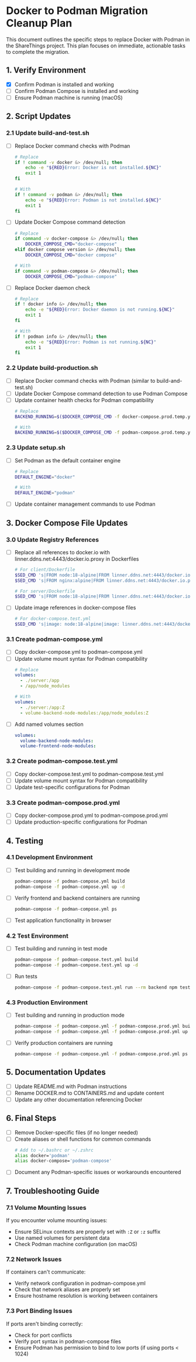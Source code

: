 # Docker to Podman Migration Cleanup Plan

This document outlines the specific steps to replace Docker with Podman in the ShareThings project. This plan focuses on immediate, actionable tasks to complete the migration.

## 1. Verify Environment

- [x] Confirm Podman is installed and working
- [ ] Confirm Podman Compose is installed and working
- [ ] Ensure Podman machine is running (macOS)

## 2. Script Updates

### 2.1 Update build-and-test.sh

- [ ] Replace Docker command checks with Podman
  ```bash
  # Replace
  if ! command -v docker &> /dev/null; then
      echo -e "${RED}Error: Docker is not installed.${NC}"
      exit 1
  fi
  
  # With
  if ! command -v podman &> /dev/null; then
      echo -e "${RED}Error: Podman is not installed.${NC}"
      exit 1
  fi
  ```

- [ ] Update Docker Compose command detection
  ```bash
  # Replace
  if command -v docker-compose &> /dev/null; then
      DOCKER_COMPOSE_CMD="docker-compose"
  elif docker compose version &> /dev/null; then
      DOCKER_COMPOSE_CMD="docker compose"
  
  # With
  if command -v podman-compose &> /dev/null; then
      DOCKER_COMPOSE_CMD="podman-compose"
  ```

- [ ] Replace Docker daemon check
  ```bash
  # Replace
  if ! docker info &> /dev/null; then
      echo -e "${RED}Error: Docker daemon is not running.${NC}"
      exit 1
  fi
  
  # With
  if ! podman info &> /dev/null; then
      echo -e "${RED}Error: Podman is not running.${NC}"
      exit 1
  fi
  ```

### 2.2 Update build-production.sh

- [ ] Replace Docker command checks with Podman (similar to build-and-test.sh)
- [ ] Update Docker Compose command detection to use Podman Compose
- [ ] Update container health checks for Podman compatibility
  ```bash
  # Replace
  BACKEND_RUNNING=$($DOCKER_COMPOSE_CMD -f docker-compose.prod.temp.yml ps | grep backend | grep -c "Up")
  
  # With
  BACKEND_RUNNING=$($DOCKER_COMPOSE_CMD -f podman-compose.prod.temp.yml ps | grep backend | grep -c "Up")
  ```

### 2.3 Update setup.sh

- [ ] Set Podman as the default container engine
  ```bash
  # Replace
  DEFAULT_ENGINE="docker"
  
  # With
  DEFAULT_ENGINE="podman"
  ```

- [ ] Update container management commands to use Podman

## 3. Docker Compose File Updates

### 3.0 Update Registry References

- [ ] Replace all references to docker.io with linner.ddns.net:4443/docker.io.proxy in Dockerfiles
  ```bash
  # For client/Dockerfile
  $SED_CMD 's|FROM node:18-alpine|FROM linner.ddns.net:4443/docker.io.proxy/node:18-alpine|g' client/Dockerfile
  $SED_CMD 's|FROM nginx:alpine|FROM linner.ddns.net:4443/docker.io.proxy/nginx:alpine|g' client/Dockerfile
  
  # For server/Dockerfile
  $SED_CMD 's|FROM node:18-alpine|FROM linner.ddns.net:4443/docker.io.proxy/node:18-alpine|g' server/Dockerfile
  ```

- [ ] Update image references in docker-compose files
  ```bash
  # For docker-compose.test.yml
  $SED_CMD 's|image: node:18-alpine|image: linner.ddns.net:4443/docker.io.proxy/node:18-alpine|g' docker-compose.test.yml
  ```

### 3.1 Create podman-compose.yml

- [ ] Copy docker-compose.yml to podman-compose.yml
- [ ] Update volume mount syntax for Podman compatibility
  ```yaml
  # Replace
  volumes:
    - ./server:/app
    - /app/node_modules
  
  # With
  volumes:
    - ./server:/app:Z
    - volume-backend-node-modules:/app/node_modules:Z
  ```
- [ ] Add named volumes section
  ```yaml
  volumes:
    volume-backend-node-modules:
    volume-frontend-node-modules:
  ```

### 3.2 Create podman-compose.test.yml

- [ ] Copy docker-compose.test.yml to podman-compose.test.yml
- [ ] Update volume mount syntax for Podman compatibility
- [ ] Update test-specific configurations for Podman

### 3.3 Create podman-compose.prod.yml

- [ ] Copy docker-compose.prod.yml to podman-compose.prod.yml
- [ ] Update production-specific configurations for Podman

## 4. Testing

### 4.1 Development Environment

- [ ] Test building and running in development mode
  ```bash
  podman-compose -f podman-compose.yml build
  podman-compose -f podman-compose.yml up -d
  ```
- [ ] Verify frontend and backend containers are running
  ```bash
  podman-compose -f podman-compose.yml ps
  ```
- [ ] Test application functionality in browser

### 4.2 Test Environment

- [ ] Test building and running in test mode
  ```bash
  podman-compose -f podman-compose.test.yml build
  podman-compose -f podman-compose.test.yml up -d
  ```
- [ ] Run tests
  ```bash
  podman-compose -f podman-compose.test.yml run --rm backend npm test
  ```

### 4.3 Production Environment

- [ ] Test building and running in production mode
  ```bash
  podman-compose -f podman-compose.yml -f podman-compose.prod.yml build
  podman-compose -f podman-compose.yml -f podman-compose.prod.yml up -d
  ```
- [ ] Verify production containers are running
  ```bash
  podman-compose -f podman-compose.yml -f podman-compose.prod.yml ps
  ```

## 5. Documentation Updates

- [ ] Update README.md with Podman instructions
- [ ] Rename DOCKER.md to CONTAINERS.md and update content
- [ ] Update any other documentation referencing Docker

## 6. Final Steps

- [ ] Remove Docker-specific files (if no longer needed)
- [ ] Create aliases or shell functions for common commands
  ```bash
  # Add to ~/.bashrc or ~/.zshrc
  alias docker='podman'
  alias docker-compose='podman-compose'
  ```
- [ ] Document any Podman-specific issues or workarounds encountered

## 7. Troubleshooting Guide

### 7.1 Volume Mounting Issues

If you encounter volume mounting issues:
- Ensure SELinux contexts are properly set with `:Z` or `:z` suffix
- Use named volumes for persistent data
- Check Podman machine configuration (on macOS)

### 7.2 Network Issues

If containers can't communicate:
- Verify network configuration in podman-compose.yml
- Check that network aliases are properly set
- Ensure hostname resolution is working between containers

### 7.3 Port Binding Issues

If ports aren't binding correctly:
- Check for port conflicts
- Verify port syntax in podman-compose files
- Ensure Podman has permission to bind to low ports (if using ports < 1024)
